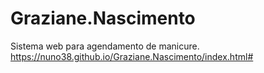 # Graziane.Nascimento
Sistema web para agendamento de manicure.
https://nuno38.github.io/Graziane.Nascimento/index.html#
